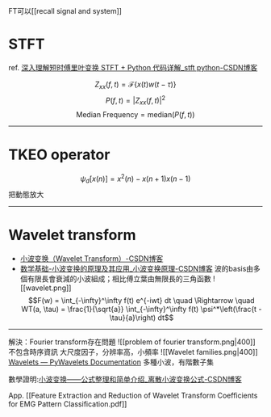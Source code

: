 FT可以[[recall signal and system]]
# STFT
ref. [深入理解短时傅里叶变换 STFT + Python 代码详解_stft python-CSDN博客](https://blog.csdn.net/weixin_44618906/article/details/116356081)

$$Z_{xx}(f,t) = \mathcal{F} \left\{ x(t) w(t - \tau) \right\}$$
$$P(f,t) = |Z_{xx}(f,t)|^2
$$
$$\text{Median Frequency} = \text{median} \left( P(f,t) \right)
$$


---
# TKEO operator
$$\psi_d[x(n)] = x^2(n) - x(n+1) x(n-1)$$
把動態放大

---
# Wavelet transform
- [小波变换（Wavelet Transform）-CSDN博客](https://blog.csdn.net/Forlogen/article/details/88535027)
- [数学基础-小波变换的原理及其应用_小波变换原理-CSDN博客](https://blog.csdn.net/weixin_37801695/article/details/80652113)
波的basis由多個有限長會衰減的小波組成；相比傅立葉由無限長的三角函數
![[wavelet.png]]
$$F(w) = \int_{-\infty}^\infty f(t) e^{-iwt} dt \quad \Rightarrow \quad 
WT(a, \tau) = \frac{1}{\sqrt{a}} \int_{-\infty}^\infty f(t) \psi^*\left(\frac{t - \tau}{a}\right) dt$$

---
解決：Fourier transform存在問題
![[problem of fourier transform.png|400]]
不包含時序資訊
大尺度因子，分辨率高，小頻率
![[Wavelet families.png|400]]
[Wavelets — PyWavelets Documentation](https://pywavelets.readthedocs.io/en/latest/ref/wavelets.html)
多種小波，有階數子集

數學證明:[小波变换——公式整理和简单介绍_离散小波变换公式-CSDN博客](https://blog.csdn.net/qq_32071849/article/details/103963394)

App. [[Feature Extraction and Reduction of Wavelet Transform Coefficients for EMG Pattern Classification.pdf]]

